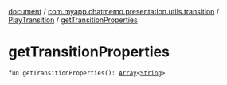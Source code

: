 [document](../../index.md) / [com.myapp.chatmemo.presentation.utils.transition](../index.md) / [PlayTransition](index.md) / [getTransitionProperties](./get-transition-properties.md)

# getTransitionProperties

`fun getTransitionProperties(): `[`Array`](https://kotlinlang.org/api/latest/jvm/stdlib/kotlin/-array/index.html)`<`[`String`](https://kotlinlang.org/api/latest/jvm/stdlib/kotlin/-string/index.html)`>`